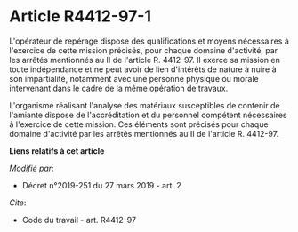 # Article R4412-97-1

L'opérateur de repérage dispose des qualifications et moyens nécessaires à l'exercice de cette mission précisés, pour chaque
domaine d'activité, par les arrêtés mentionnés au II de l'article R. 4412-97. Il exerce sa mission en toute indépendance et
ne peut avoir de lien d'intérêts de nature à nuire à son impartialité, notamment avec une personne physique ou morale
intervenant dans le cadre de la même opération de travaux.

L'organisme réalisant l'analyse des matériaux susceptibles de contenir de l'amiante dispose de l'accréditation et du
personnel compétent nécessaires à l'exercice de cette mission. Ces éléments sont précisés pour chaque domaine d'activité par
les arrêtés mentionnés au II de l'article R. 4412-97.

**Liens relatifs à cet article**

_Modifié par_:

  - Décret n°2019-251 du 27 mars 2019 - art. 2

_Cite_:

  - Code du travail - art. R4412-97
